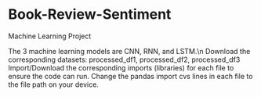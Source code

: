 # Book-Review-Sentiment
Machine Learning Project

The 3 machine learning models are CNN, RNN, and LSTM.\n
Download the corresponding datasets: processed_df1, processed_df2, processed_df3
Import/Download the corresponding imports (libraries) for each file to ensure the code can run.
Change the pandas import cvs lines in each file to the file path on your device.

